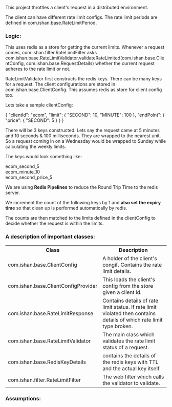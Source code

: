 This project throttles a client's request in a distributed environment.

The client can have different rate limit configs. The rate limit periods are defined in com.ishan.base.RateLimitPeriod.

<h3>Logic:</h3>

This uses redis as a store for getting the current limits. Whenever a request comes, com.ishan.filter.RateLimitFilter asks com.ishan.base.RateLimitValidator.validateRateLimited(com.ishan.base.ClientConfig, com.ishan.base.RequestDetails) whether the current request adheres to the rate limit or not.

RateLimitValidator first constructs the redis keys. There can be many keys for a request. The client configurations are stored in com.ishan.base.ClientConfig. This assumes redis as store for client config too.

Lets take a sample clientConfig:

{
  "clientId": "ecom",
  "limit": {
    "SECOND": 10,
    "MINUTE": 100
  },
  "endPoint": {
    "price": {
      "SECOND": 5
    }
  }
}

There will be 3 keys constructed. Lets say the request came at 5 minutes and 10 seconds & 100 milliseconds. They are wrapped to the nearest unit. So a request coming in on a Wednesday would be wrapped to Sunday while calculating the weekly limits.

The keys would look something like:

ecom_second_5 <br>
ecom_minute_10 <br>
ecom_second_price_5

We are using <b>Redis Pipelines</b> to reduce the Round Trip Time to the redis server.

We increment the count of the following keys by 1 and <b>also set the expiry time</b> so that clean up is performed automatically by redis. 

The counts are then matched to the limits defined in the clientConfig to decide whether the request is within the limits.

<h3>A description of important classes:</h3>

<table>
    <tr>
        <th>Class</th>
        <th>Description</th>
    </tr>
    <tr>
        <td>com.ishan.base.ClientConfig</td>
        <td>A holder of the client's congif. Contains the rate limit details.</td>
    </tr>
    <tr>
        <td>com.ishan.base.ClientConfigProvider</td>
        <td>This loads the client's config from the store given a client id.</td>
    </tr>
    <tr>
        <td>com.ishan.base.RateLimitResponse</td>
        <td>Contains details of rate limit status. If rate limit violated then contains details of which rate limit type broken.</td>
    </tr>
    <tr>
        <td>com.ishan.base.RateLimitValidator</td>
        <td>The main class which validates the rate limit status of a request.</td>
    </tr>
    <tr>
        <td>com.ishan.base.RedisKeyDetails</td>
        <td>contains the details of the redis keys with TTL and the actual key itself</td>
    </tr>
    <tr>
        <td>com.ishan.filter.RateLimitFilter</td>
        <td>The web filter which calls the validator to validate.</td>
    </tr>
</table>

<h3>Assumptions: